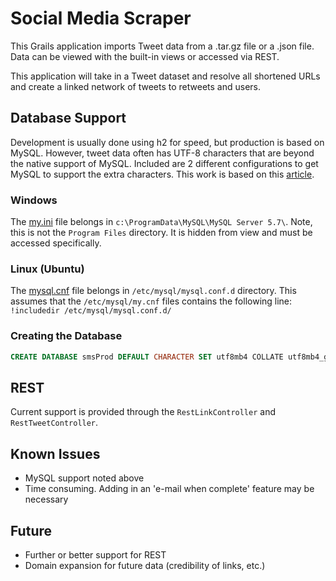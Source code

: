 # Social Media Scraper

This Grails application imports Tweet data from a .tar.gz file or a .json file.
Data can be viewed with the built-in views or accessed via REST.

This application will take in a Tweet dataset and resolve all shortened URLs and create a linked network of tweets to retweets and users.

## Database Support

Development is usually done using h2 for speed, but production is based on MySQL.  However, tweet data often has UTF-8 characters that are beyond the native support of MySQL.  Included are 2 different configurations to get MySQL to support the extra characters.  This work is based on this [article](https://mathiasbynens.be/notes/mysql-utf8mb4).

### Windows

The [my.ini](blob/master/my.ini) file belongs in `c:\ProgramData\MySQL\MySQL Server 5.7\`.  Note, this is not the `Program Files` directory.  It is hidden from view and must be accessed specifically.

### Linux (Ubuntu)

The [mysql.cnf](blob/master/mysql.cnf) file belongs in `/etc/mysql/mysql.conf.d` directory.  This assumes that the `/etc/mysql/my.cnf` files contains the following line: `!includedir /etc/mysql/mysql.conf.d/`

### Creating the Database

```sql
CREATE DATABASE smsProd DEFAULT CHARACTER SET utf8mb4 COLLATE utf8mb4_general_ci;
```

## REST

Current support is provided through the `RestLinkController` and `RestTweetController`.

## Known Issues

 - MySQL support noted above
 - Time consuming.  Adding in an 'e-mail when complete' feature may be necessary

## Future

 - Further or better support for REST
 - Domain expansion for future data (credibility of links, etc.)
